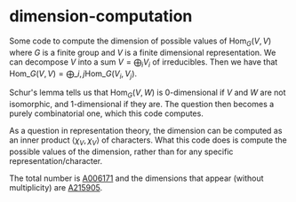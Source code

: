 # dimension-computation

Some code to compute the dimension of possible values of $\mathrm{Hom}_G(V, V)$ where $G$ is a finite group and $V$ is a finite dimensional representation. We can decompose $V$ into a sum $V = \bigoplus_i V_i$ of irreducibles. Then we have that $\mathrm{Hom}\_G(V, V) = \bigoplus\_{i, j}\mathrm{Hom}\_G(V_i, V_j).$

Schur's lemma tells us that $\mathrm{Hom}_G(V, W)$ is $0$-dimensional if $V$ and $W$ are not isomorphic, and $1$-dimensional if they are. The question then becomes a purely combinatorial one, which this code computes.

As a question in representation theory, the dimension can be computed as an inner product $\langle \chi_V, \chi_V \rangle$ of characters. What this code does is compute the possible values of the dimension, rather than for any specific representation/character.

The total number is [A006171](https://oeis.org/A006171) and the dimensions that appear (without multiplicity) are [A215905](https://oeis.org/A215905).